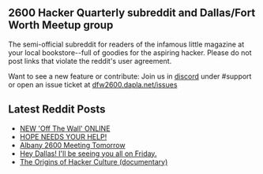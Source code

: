 ## 2600 Hacker Quarterly subreddit and Dallas/Fort Worth Meetup group
The semi-official subreddit for readers of the infamous little magazine at your local bookstore--full of goodies for the aspiring hacker. Please do not post links that violate the reddit's user agreement.

Want to see a new feature or contribute: 
Join us in [discord](https://dfw2600.dapla.net/chat) under #support or open an issue ticket at [dfw2600.dapla.net/issues](https://dfw2600.dapla.net/issues)

## Latest Reddit Posts
<!-- BLOG-POST-LIST:START -->
- [NEW 'Off The Wall' ONLINE](https://2600.com/wall/11-06-2024)
- [HOPE NEEDS YOUR HELP!](https://2600.com/content/hope-needs-your-help)
- [Albany 2600 Meeting Tomorrow](https://www.reddit.com/r/2600/comments/1d9won3/albany_2600_meeting_tomorrow/)
- [Hey Dallas! I'll be seeing you all on Friday.](https://www.reddit.com/r/2600/comments/1d930kf/hey_dallas_ill_be_seeing_you_all_on_friday/)
- [The Origins of Hacker Culture (documentary)](https://www.reddit.com/r/2600/comments/1d8sl8f/the_origins_of_hacker_culture_documentary/)
<!-- BLOG-POST-LIST:END -->
